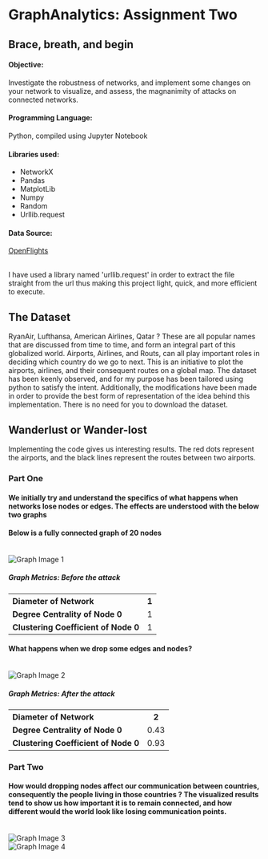 # GraphAnalytics: Assignment Two

## Brace, breath, and begin

#### Objective:
Investigate the robustness of networks, and implement some changes on your network to visualize, and assess, the magnanimity of attacks on connected networks. 

#### Programming Language:
Python, compiled using Jupyter Notebook

#### Libraries used:
* NetworkX
* Pandas
* MatplotLib
* Numpy
* Random
* Urllib.request

#### Data Source:
[OpenFlights](https://openflights.org/data.html "OpenFlights")

<br>I have used a library named 'urllib.request' in order to extract the file straight from the url thus making this project light, quick, and more efficient to execute.

## The Dataset

RyanAir, Lufthansa, American Airlines, Qatar ?
These are all popular names that are discussed from time to time, and form an integral part of this globalized world.
Airports, Airlines, and Routs, can all play important roles in deciding which country do we go to next. This is an initiative to plot the airports, airlines, and their consequent routes on a global map. The dataset has been keenly observed, and for my purpose has been tailored using python to satisfy the intent. Additionally, the modifications have been made in order to provide the best form of representation of the idea behind this implementation.
There is no need for you to download the dataset. 

## Wanderlust or Wander-lost

Implementing the code gives us interesting results.
The red dots represent the airports, and the black lines represent the routes between two airports.

### Part One
#### We initially try and understand the specifics of what happens when networks lose nodes or edges. The effects are understood with the below two graphs

#### Below is a fully connected graph of 20 nodes
<br>![Graph Image 1](https://imgur.com/dHLCeZQ)
##### Graph Metrics: Before the attack

<table class="tg" >
  <tr>
    <th class="tg-yw4l" align="left"><b>Diameter of Network</b></th>
    <th class="tg-yw4l" >1</b></th>
  </tr>
  <tr>
    <td class="tg-yw4l"><b>Degree Centrality of Node 0</b></td>
    <td class="tg-yw4l">1</td>
  </tr>
  <tr>
    <td class="tg-yw4l"><b>Clustering Coefficient of Node 0</td>
    <td class="tg-yw4l">1</td>
  </tr>
</table>

#### What happens when we drop some edges and nodes?
<br>![Graph Image 2](https://imgur.com/gM46iKH)
##### Graph Metrics: After the attack
<table class="tg">
  <tr>
    <th class="tg-yw4l" align="left"><b>Diameter of Network</b></th>
    <th class="tg-yw4l">2</b></th>
  </tr>
  <tr>
    <td class="tg-yw4l"><b>Degree Centrality of Node 0</b></td>
    <td class="tg-yw4l">0.43</td>
  </tr>
  <tr>
    <td class="tg-yw4l"><b>Clustering Coefficient of Node 0</td>
    <td class="tg-yw4l">0.93</td>
  </tr>
</table>

### Part Two
#### How would dropping nodes affect our communication between countries, consequently the people living in those countries ? The visualized results tend to show us how important it is to remain connected, and how different would the world look like losing communication points.

<br>![Graph Image 3](https://imgur.com/NuF8Gee)
<br>![Graph Image 4](https://imgur.com/kSFRZcG)
